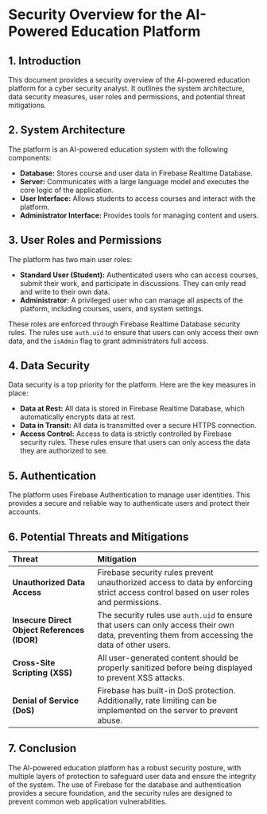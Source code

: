 
# Security Overview for the AI-Powered Education Platform

## 1. Introduction

This document provides a security overview of the AI-powered education platform for a cyber security analyst. It outlines the system architecture, data security measures, user roles and permissions, and potential threat mitigations.

## 2. System Architecture

The platform is an AI-powered education system with the following components:

*   **Database:** Stores course and user data in Firebase Realtime Database.
*   **Server:** Communicates with a large language model and executes the core logic of the application.
*   **User Interface:** Allows students to access courses and interact with the platform.
*   **Administrator Interface:** Provides tools for managing content and users.

## 3. User Roles and Permissions

The platform has two main user roles:

*   **Standard User (Student):** Authenticated users who can access courses, submit their work, and participate in discussions. They can only read and write to their own data.
*   **Administrator:** A privileged user who can manage all aspects of the platform, including courses, users, and system settings.

These roles are enforced through Firebase Realtime Database security rules. The rules use `auth.uid` to ensure that users can only access their own data, and the `isAdmin` flag to grant administrators full access.

## 4. Data Security

Data security is a top priority for the platform. Here are the key measures in place:

*   **Data at Rest:** All data is stored in Firebase Realtime Database, which automatically encrypts data at rest.
*   **Data in Transit:** All data is transmitted over a secure HTTPS connection.
*   **Access Control:** Access to data is strictly controlled by Firebase security rules. These rules ensure that users can only access the data they are authorized to see.

## 5. Authentication

The platform uses Firebase Authentication to manage user identities. This provides a secure and reliable way to authenticate users and protect their accounts.

## 6. Potential Threats and Mitigations

| Threat | Mitigation |
| :--- | :--- |
| **Unauthorized Data Access** | Firebase security rules prevent unauthorized access to data by enforcing strict access control based on user roles and permissions. |
| **Insecure Direct Object References (IDOR)** | The security rules use `auth.uid` to ensure that users can only access their own data, preventing them from accessing the data of other users. |
| **Cross-Site Scripting (XSS)** | All user-generated content should be properly sanitized before being displayed to prevent XSS attacks. |
| **Denial of Service (DoS)** | Firebase has built-in DoS protection. Additionally, rate limiting can be implemented on the server to prevent abuse. |

## 7. Conclusion

The AI-powered education platform has a robust security posture, with multiple layers of protection to safeguard user data and ensure the integrity of the system. The use of Firebase for the database and authentication provides a secure foundation, and the security rules are designed to prevent common web application vulnerabilities.

